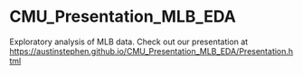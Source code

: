 # CMU_Presentation_MLB_EDA
Exploratory analysis of MLB data. Check out our presentation at https://austinstephen.github.io/CMU_Presentation_MLB_EDA/Presentation.html
